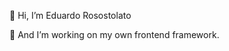 👋 Hi, I’m Eduardo Rosostolato

💞️ And I’m working on my own frontend framework.

<!---
rosostolato/rosostolato is a ✨ special ✨ repository because its `README.md` (this file) appears on your GitHub profile.
You can click the Preview link to take a look at your changes.
--->
